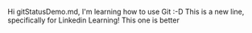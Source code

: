 Hi gitStatusDemo.md, I'm learning how to use Git :-D
This is a new line, specifically for Linkedin Learning!
This one is better